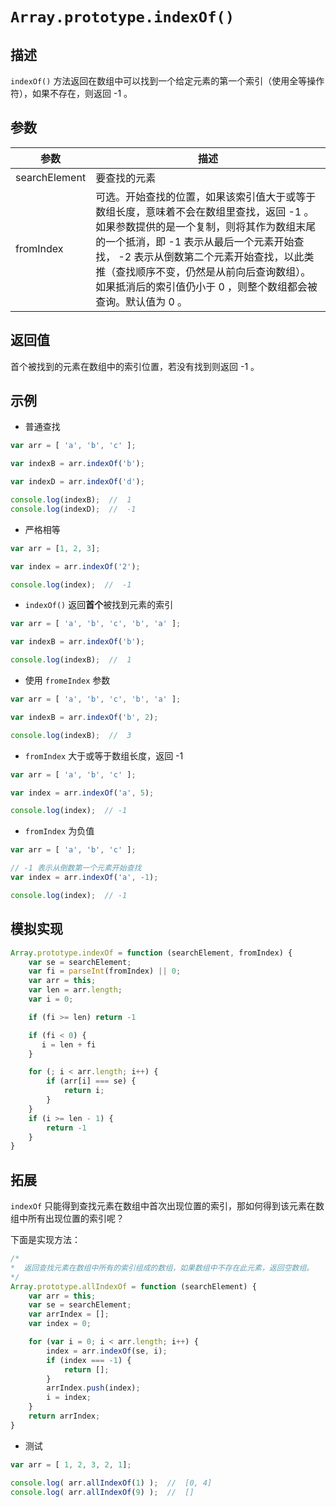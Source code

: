 # `Array.prototype.indexOf()`

## 描述

`indexOf()` 方法返回在数组中可以找到一个给定元素的第一个索引（使用全等操作符），如果不存在，则返回 -1 。

## 参数

参数 | 描述
--- | ---
searchElement | 要查找的元素
fromIndex | 可选。开始查找的位置，如果该索引值大于或等于数组长度，意味着不会在数组里查找，返回 -1 。如果参数提供的是一个复制，则将其作为数组末尾的一个抵消，即 -1 表示从最后一个元素开始查找， -2 表示从倒数第二个元素开始查找，以此类推（查找顺序不变，仍然是从前向后查询数组）。如果抵消后的索引值仍小于 0 ，则整个数组都会被查询。默认值为 0 。

## 返回值

首个被找到的元素在数组中的索引位置，若没有找到则返回 -1 。

## 示例

+ 普通查找

```js
var arr = [ 'a', 'b', 'c' ];

var indexB = arr.indexOf('b');

var indexD = arr.indexOf('d');

console.log(indexB);  //  1
console.log(indexD);  //  -1

```

+ 严格相等

```js
var arr = [1, 2, 3];

var index = arr.indexOf('2');

console.log(index);  //  -1
```

+ `indexOf()` 返回**首个**被找到元素的索引

```js
var arr = [ 'a', 'b', 'c', 'b', 'a' ];

var indexB = arr.indexOf('b');

console.log(indexB);  //  1
```

+ 使用 `fromeIndex` 参数

```js
var arr = [ 'a', 'b', 'c', 'b', 'a' ];

var indexB = arr.indexOf('b', 2);

console.log(indexB);  //  3 
```

+ `fromIndex` 大于或等于数组长度，返回 -1 

```js
var arr = [ 'a', 'b', 'c' ];

var index = arr.indexOf('a', 5);

console.log(index);  // -1
```

+ `fromIndex` 为负值

```js
var arr = [ 'a', 'b', 'c' ];

// -1 表示从倒数第一个元素开始查找
var index = arr.indexOf('a', -1);

console.log(index);  // -1
```
## 模拟实现

```js
Array.prototype.indexOf = function (searchElement, fromIndex) {
    var se = searchElement;
    var fi = parseInt(fromIndex) || 0;
    var arr = this;
    var len = arr.length;
    var i = 0;

    if (fi >= len) return -1

    if (fi < 0) {
       i = len + fi 
    }

    for (; i < arr.length; i++) {
        if (arr[i] === se) {
            return i;
        }
    } 
    if (i >= len - 1) {
        return -1
    }
}

```

## 拓展

`indexOf` 只能得到查找元素在数组中首次出现位置的索引，那如何得到该元素在数组中所有出现位置的索引呢？

下面是实现方法：

```js
/*
*  返回查找元素在数组中所有的索引组成的数组，如果数组中不存在此元素，返回空数组。
*/
Array.prototype.allIndexOf = function (searchElement) {
    var arr = this;
    var se = searchElement;
    var arrIndex = [];
    var index = 0;

    for (var i = 0; i < arr.length; i++) {
        index = arr.indexOf(se, i);
        if (index === -1) {
            return [];
        }
        arrIndex.push(index);
        i = index;
    }
    return arrIndex;
}
```

+ 测试

```js
var arr = [ 1, 2, 3, 2, 1];

console.log( arr.allIndexOf(1) );  //  [0, 4]
console.log( arr.allIndexOf(9) );  //  []
```
